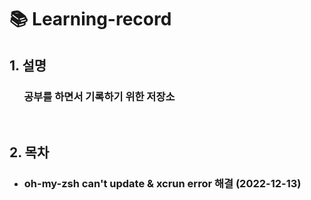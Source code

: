 # **📚 Learning-record**

## **1. 설명**

### &nbsp; &nbsp; &nbsp; **공부를 하면서 기록하기 위한 저장소**

</br>

## **2. 목차**

- ### **oh-my-zsh can't update & xcrun error 해결 (2022-12-13)**
